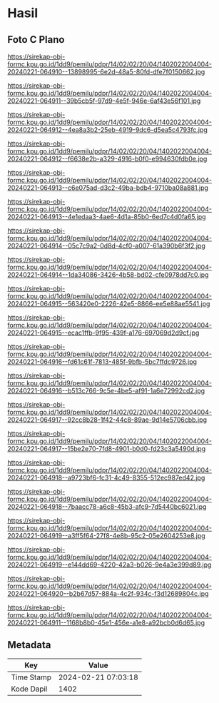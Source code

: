 # Hasil

## Foto C Plano

https://sirekap-obj-formc.kpu.go.id/1dd9/pemilu/pdpr/14/02/02/20/04/1402022004004-20240221-064910--13898995-6e2d-48a5-80fd-dfe7f0150662.jpg

https://sirekap-obj-formc.kpu.go.id/1dd9/pemilu/pdpr/14/02/02/20/04/1402022004004-20240221-064911--39b5cb5f-97d9-4e5f-946e-6af43e56f101.jpg

https://sirekap-obj-formc.kpu.go.id/1dd9/pemilu/pdpr/14/02/02/20/04/1402022004004-20240221-064912--4ea8a3b2-25eb-4919-9dc6-d5ea5c4793fc.jpg

https://sirekap-obj-formc.kpu.go.id/1dd9/pemilu/pdpr/14/02/02/20/04/1402022004004-20240221-064912--f6638e2b-a329-4916-b0f0-e994630fdb0e.jpg

https://sirekap-obj-formc.kpu.go.id/1dd9/pemilu/pdpr/14/02/02/20/04/1402022004004-20240221-064913--c6e075ad-d3c2-49ba-bdb4-9710ba08a881.jpg

https://sirekap-obj-formc.kpu.go.id/1dd9/pemilu/pdpr/14/02/02/20/04/1402022004004-20240221-064913--4e1edaa3-4ae6-4d1a-85b0-6ed7c4d0fa65.jpg

https://sirekap-obj-formc.kpu.go.id/1dd9/pemilu/pdpr/14/02/02/20/04/1402022004004-20240221-064914--05c7c9a2-0d8d-4cf0-a007-61a390b6f3f2.jpg

https://sirekap-obj-formc.kpu.go.id/1dd9/pemilu/pdpr/14/02/02/20/04/1402022004004-20240221-064914--1da34086-3426-4b58-bd02-cfe0978dd7c0.jpg

https://sirekap-obj-formc.kpu.go.id/1dd9/pemilu/pdpr/14/02/02/20/04/1402022004004-20240221-064915--563420e0-2226-42e5-8866-ee5e88ae5541.jpg

https://sirekap-obj-formc.kpu.go.id/1dd9/pemilu/pdpr/14/02/02/20/04/1402022004004-20240221-064915--ecac1ffb-9f95-439f-a176-697069d2d9cf.jpg

https://sirekap-obj-formc.kpu.go.id/1dd9/pemilu/pdpr/14/02/02/20/04/1402022004004-20240221-064916--fd61c61f-7813-485f-9bfb-5bc7ffdc9726.jpg

https://sirekap-obj-formc.kpu.go.id/1dd9/pemilu/pdpr/14/02/02/20/04/1402022004004-20240221-064916--b513c766-9c5e-4be5-af91-1a6e72992cd2.jpg

https://sirekap-obj-formc.kpu.go.id/1dd9/pemilu/pdpr/14/02/02/20/04/1402022004004-20240221-064917--92cc8b28-1f42-44c8-89ae-9d14e5706cbb.jpg

https://sirekap-obj-formc.kpu.go.id/1dd9/pemilu/pdpr/14/02/02/20/04/1402022004004-20240221-064917--15be2e70-7fd8-4901-b0d0-fd23c3a5490d.jpg

https://sirekap-obj-formc.kpu.go.id/1dd9/pemilu/pdpr/14/02/02/20/04/1402022004004-20240221-064918--a9723bf6-fc31-4c49-8355-512ec987ed42.jpg

https://sirekap-obj-formc.kpu.go.id/1dd9/pemilu/pdpr/14/02/02/20/04/1402022004004-20240221-064918--7baacc78-a6c8-45b3-afc9-7d5440bc6021.jpg

https://sirekap-obj-formc.kpu.go.id/1dd9/pemilu/pdpr/14/02/02/20/04/1402022004004-20240221-064919--a3ff5f64-27f8-4e8b-95c2-05e2604253e8.jpg

https://sirekap-obj-formc.kpu.go.id/1dd9/pemilu/pdpr/14/02/02/20/04/1402022004004-20240221-064919--e144dd69-4220-42a3-b026-9e4a3e399d89.jpg

https://sirekap-obj-formc.kpu.go.id/1dd9/pemilu/pdpr/14/02/02/20/04/1402022004004-20240221-064920--b2b67d57-884a-4c2f-934c-f3d12689804c.jpg

https://sirekap-obj-formc.kpu.go.id/1dd9/pemilu/pdpr/14/02/02/20/04/1402022004004-20240221-064911--1168b8b0-45e1-456e-a1e8-a92bcb0d6d65.jpg


## Metadata

| Key        | Value               |
| ---------- | ------------------- |
| Time Stamp | 2024-02-21 07:03:18 |
| Kode Dapil | 1402                |



